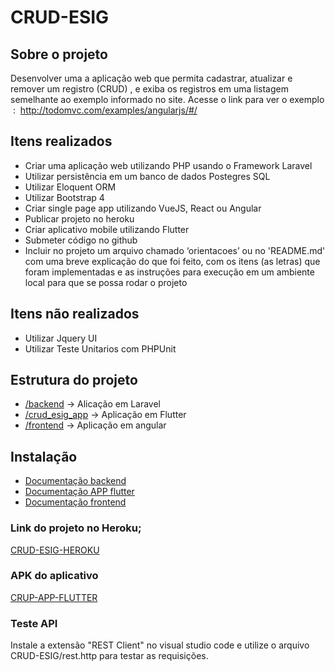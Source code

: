 # CRUD-ESIG

## Sobre o projeto

Desenvolver uma a aplicação web que permita cadastrar, atualizar e
remover um registro (CRUD) , e exiba os registros em uma listagem semelhante ao
exemplo informado no site.
Acesse o link para ver o exemplo ​ : ​ http://todomvc.com/examples/angularjs/#/

## Itens realizados

- Criar uma aplicação web utilizando PHP usando o Framework Laravel
- Utilizar persistência em um banco de dados Postegres SQL
- Utilizar Eloquent ORM
- Utilizar Bootstrap 4
- Criar single page app utilizando VueJS, React ou Angular
- Publicar projeto no heroku
- Criar aplicativo mobile utilizando Flutter
- Submeter código no github
- ​Incluir no projeto um arquivo chamado ‘orientacoes’ ou no 'README.md' com
  uma breve explicação do que foi feito, com os itens (as letras) que foram
  implementadas e as instruções para execução em um ambiente local para que se
  possa rodar o projeto

## Itens não realizados

- Utilizar Jquery UI
- Utilizar Teste Unitarios com PHPUnit

## Estrutura do projeto

- [/backend](https://github.com/HandersonSilva/CRUD-ESIG/tree/main/backend) -> Alicação em Laravel
- [/crud_esig_app](https://github.com/HandersonSilva/CRUD-ESIG/tree/main/crud_esig_app) -> Aplicação em Flutter
- [/frontend](https://github.com/HandersonSilva/CRUD-ESIG/tree/main/frontend) -> Aplicação em angular

## Instalação

- [Documentação backend](https://github.com/HandersonSilva/CRUD-ESIG/blob/main/backend/readme.md)
- [Documentação APP flutter](https://github.com/HandersonSilva/CRUD-ESIG/blob/main/crud_esig_app/README.md)
- [Documentação frontend](https://github.com/HandersonSilva/CRUD-ESIG/blob/main/frontend/README.md)

### Link do projeto no Heroku;

[CRUD-ESIG-HEROKU](http://crud-esig.herokuapp.com/app/)

### APK do aplicativo
[CRUP-APP-FLUTTER](https://github.com/HandersonSilva/CRUD-ESIG/raw/main/crud_esig_app/APK/crud-esig.apk)
### Teste API

Instale a extensão "REST Client" no visual studio code e utilize o arquivo CRUD-ESIG/rest.http para testar as requisições.
